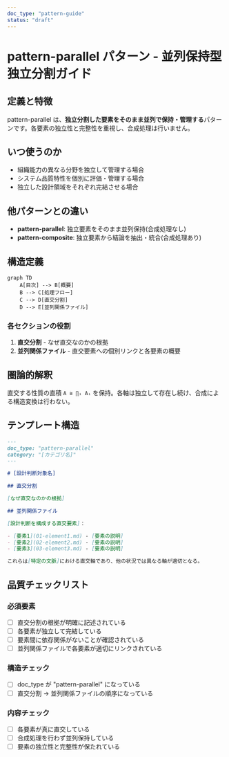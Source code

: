 ```yaml
---
doc_type: "pattern-guide"
status: "draft"
---
```


# pattern-parallel パターン - 並列保持型独立分割ガイド

## 定義と特徴

pattern-parallel は、**独立分割した要素をそのまま並列で保持・管理する**パターンです。各要素の独立性と完整性を重視し、合成処理は行いません。

## いつ使うのか

- 組織能力の異なる分野を独立して管理する場合
- システム品質特性を個別に評価・管理する場合
- 独立した設計領域をそれぞれ完結させる場合

## 他パターンとの違い

- **pattern-parallel**: 独立要素をそのまま並列保持(合成処理なし)
- **pattern-composite**: 独立要素から結論を抽出・統合(合成処理あり)

## 構造定義

```mermaid
graph TD
    A[目次] --> B[概要]
    B --> C[処理フロー]
    C --> D[直交分割]
    D --> E[並列関係ファイル]
```

### 各セクションの役割

1. **直交分割** - なぜ直交なのかの根拠
2. **並列関係ファイル** - 直交要素への個別リンクと各要素の概要

## 圏論的解釈

直交する性質の直積 `A ≅ ∏ᵢ Aᵢ` を保持。各軸は独立して存在し続け、合成による構造変換は行わない。

## テンプレート構造

```markdown
---
doc_type: "pattern-parallel"
category: "[カテゴリ名]"
---

# [設計判断対象名]

## 直交分割

[なぜ直交なのかの根拠]

## 並列関係ファイル

[設計判断を構成する直交要素]：

- [要素1](01-element1.md) - [要素の説明]
- [要素2](02-element2.md) - [要素の説明] 
- [要素3](03-element3.md) - [要素の説明]

これらは[特定の文脈]における直交軸であり、他の状況では異なる軸が適切となる。
```

## 品質チェックリスト

### 必須要素

- [ ] 直交分割の根拠が明確に記述されている
- [ ] 各要素が独立して完結している
- [ ] 要素間に依存関係がないことが確認されている
- [ ] 並列関係ファイルで各要素が適切にリンクされている

### 構造チェック

- [ ] doc_type が "pattern-parallel" になっている
- [ ] 直交分割 → 並列関係ファイルの順序になっている

### 内容チェック

- [ ] 各要素が真に直交している
- [ ] 合成処理を行わず並列保持している
- [ ] 要素の独立性と完整性が保たれている
